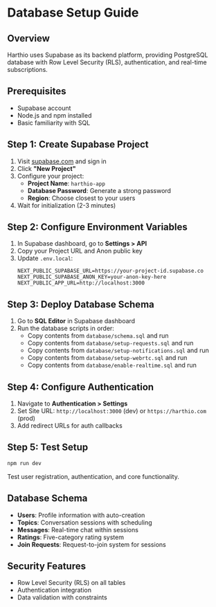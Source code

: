 # Database Setup Guide

## Overview
Harthio uses Supabase as its backend platform, providing PostgreSQL database with Row Level Security (RLS), authentication, and real-time subscriptions.

## Prerequisites
- Supabase account
- Node.js and npm installed
- Basic familiarity with SQL

## Step 1: Create Supabase Project
1. Visit [supabase.com](https://supabase.com) and sign in
2. Click **"New Project"**
3. Configure your project:
   - **Project Name**: `harthio-app`
   - **Database Password**: Generate a strong password
   - **Region**: Choose closest to your users
4. Wait for initialization (2-3 minutes)

## Step 2: Configure Environment Variables
1. In Supabase dashboard, go to **Settings > API**
2. Copy your Project URL and Anon public key
3. Update `.env.local`:
   ```env
   NEXT_PUBLIC_SUPABASE_URL=https://your-project-id.supabase.co
   NEXT_PUBLIC_SUPABASE_ANON_KEY=your-anon-key-here
   NEXT_PUBLIC_APP_URL=http://localhost:3000
   ```

## Step 3: Deploy Database Schema
1. Go to **SQL Editor** in Supabase dashboard
2. Run the database scripts in order:
   - Copy contents from `database/schema.sql` and run
   - Copy contents from `database/setup-requests.sql` and run
   - Copy contents from `database/setup-notifications.sql` and run
   - Copy contents from `database/setup-webrtc.sql` and run
   - Copy contents from `database/enable-realtime.sql` and run

## Step 4: Configure Authentication
1. Navigate to **Authentication > Settings**
2. Set Site URL: `http://localhost:3000` (dev) or `https://harthio.com` (prod)
3. Add redirect URLs for auth callbacks

## Step 5: Test Setup
```bash
npm run dev
```
Test user registration, authentication, and core functionality.

## Database Schema
- **Users**: Profile information with auto-creation
- **Topics**: Conversation sessions with scheduling
- **Messages**: Real-time chat within sessions
- **Ratings**: Five-category rating system
- **Join Requests**: Request-to-join system for sessions

## Security Features
- Row Level Security (RLS) on all tables
- Authentication integration
- Data validation with constraints